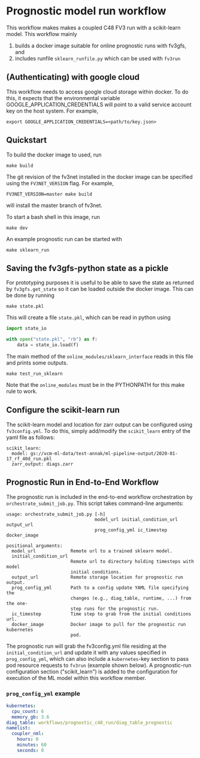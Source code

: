Prognostic model run workflow
=============================

This workflow makes makes a coupled C48 FV3 run with a scikit-learn model. This workflow mainly
1. builds a docker image suitable for online prognostic runs with fv3gfs, and
1. includes runfile `sklearn_runfile.py` which can be used with `fv3run`

(Authenticating) with google cloud
--------------------------------

This workflow needs to access google cloud storage within docker. To do this,
it expects that the environmental variable GOOGLE_APPLICATION_CREDENTIALS
will point to a valid service account key on the host system. For example,

    export GOOGLE_APPLICATION_CREDENTIALS=<path/to/key.json>

Quickstart
----------

To build the docker image to used, run

	make build

The git revision of the fv3net installed in the docker image can be specified using the `FV3NET_VERSION` flag. For example,

    FV3NET_VERSION=master make build
    
will install the master branch of fv3net.

To start a bash shell in this image, run

	make dev

An example prognostic run can be started with 

	make sklearn_run
    
Saving the fv3gfs-python state as a pickle
------------------------------------------

For prototyping purposes it is useful to be able to save the state as returned
by `fv3gfs.get_state` so it can be loaded outside the docker image. This can be
done by running

	make state.pkl

This will create a file `state.pkl`, which can be read in python using 
	
```python
import state_io

with open("state.pkl", "rb") as f:
    data = state_io.load(f)
```

The main method of the  `online_modules/sklearn_interface` reads in this file and prints some outputs.

    make test_run_sklearn

Note that the `online_modules` must be in the PYTHONPATH for this make rule to work.

Configure the scikit-learn run
------------------------------------------

The scikit-learn model and location for zarr output can be configured using `fv3config.yml`. To do this, simply add/modify the `scikit_learn` entry of the yaml file as follows:
```
scikit_learn:
  model: gs://vcm-ml-data/test-annak/ml-pipeline-output/2020-01-17_rf_40d_run.pkl
  zarr_output: diags.zarr
```

Prognostic Run in End-to-End Workflow
-------------------------------------

The prognostic run is included in the end-to-end workflow orchestration by `orchestrate_submit_job.py`.  This script takes command-line arguments:

```
usage: orchestrate_submit_job.py [-h]
                                 model_url initial_condition_url output_url
                                 prog_config_yml ic_timestep docker_image

positional arguments:
  model_url             Remote url to a trained sklearn model.
  initial_condition_url
                        Remote url to directory holding timesteps with model
                        initial conditions.
  output_url            Remote storage location for prognostic run output.
  prog_config_yml       Path to a config update YAML file specifying the
                        changes (e.g., diag_table, runtime, ...) from the one-
                        step runs for the prognostic run.
  ic_timestep           Time step to grab from the initial conditions url.
  docker_image          Docker image to pull for the prognostic run kubernetes
                        pod.
```

The prognostic run will grab the fv3config.yml file residing at the `initial_condition_url` and update it with any values specified in `prog_config_yml`, which can also include a `kubernetes`-key section to pass pod resource requests to `fv3run` (example shown below).  A prognostic-run configuration section ("scikit_learn") is added to the configuration for execution of the ML model within this workflow member.

### `prog_config_yml` example

```yaml
kubernetes:
  cpu_count: 6
  memory_gb: 3.6
diag_table: workflows/prognostic_c48_run/diag_table_prognostic
namelist:
  coupler_nml:
    hours: 0
    minutes: 60
    seconds: 0
```
